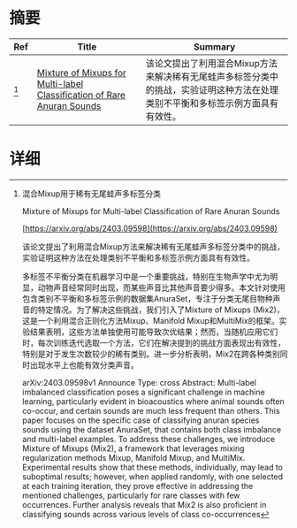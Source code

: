 # 摘要

| Ref | Title | Summary |
| --- | --- | --- |
| [^1] | [Mixture of Mixups for Multi-label Classification of Rare Anuran Sounds](https://arxiv.org/abs/2403.09598) | 该论文提出了利用混合Mixup方法来解决稀有无尾蛙声多标签分类中的挑战，实验证明这种方法在处理类别不平衡和多标签示例方面具有有效性。 |

# 详细

[^1]: 混合Mixup用于稀有无尾蛙声多标签分类

    Mixture of Mixups for Multi-label Classification of Rare Anuran Sounds

    [https://arxiv.org/abs/2403.09598](https://arxiv.org/abs/2403.09598)

    该论文提出了利用混合Mixup方法来解决稀有无尾蛙声多标签分类中的挑战，实验证明这种方法在处理类别不平衡和多标签示例方面具有有效性。

    

    多标签不平衡分类在机器学习中是一个重要挑战，特别在生物声学中尤为明显，动物声音经常同时出现，而某些声音比其他声音要少得多。本文针对使用包含类别不平衡和多标签示例的数据集AnuraSet，专注于分类无尾目物种声音的特定情况。为了解决这些挑战，我们引入了Mixture of Mixups (Mix2)，这是一个利用混合正则化方法Mixup、Manifold Mixup和MultiMix的框架。实验结果表明，这些方法单独使用可能导致次优结果；然而，当随机应用它们时，每次训练迭代选取一个方法，它们在解决提到的挑战方面表现出有效性，特别是对于发生次数较少的稀有类别。进一步分析表明，Mix2在跨各种类别同时出现水平上也能有效分类声音。

    arXiv:2403.09598v1 Announce Type: cross  Abstract: Multi-label imbalanced classification poses a significant challenge in machine learning, particularly evident in bioacoustics where animal sounds often co-occur, and certain sounds are much less frequent than others. This paper focuses on the specific case of classifying anuran species sounds using the dataset AnuraSet, that contains both class imbalance and multi-label examples. To address these challenges, we introduce Mixture of Mixups (Mix2), a framework that leverages mixing regularization methods Mixup, Manifold Mixup, and MultiMix. Experimental results show that these methods, individually, may lead to suboptimal results; however, when applied randomly, with one selected at each training iteration, they prove effective in addressing the mentioned challenges, particularly for rare classes with few occurrences. Further analysis reveals that Mix2 is also proficient in classifying sounds across various levels of class co-occurrences
    

